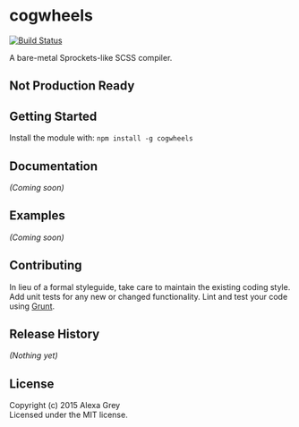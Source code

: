 # cogwheels

[![Build Status](https://travis-ci.org/scryptmouse/cogwheels.svg)](https://travis-ci.org/scryptmouse/cogwheels)

A bare-metal Sprockets-like SCSS compiler.

## Not Production Ready

## Getting Started
Install the module with: `npm install -g cogwheels`

## Documentation
_(Coming soon)_

## Examples
_(Coming soon)_

## Contributing
In lieu of a formal styleguide, take care to maintain the existing coding style. Add unit tests for any new or changed functionality. Lint and test your code using [Grunt](http://gruntjs.com/).

## Release History
_(Nothing yet)_

## License
Copyright (c) 2015 Alexa Grey  
Licensed under the MIT license.
